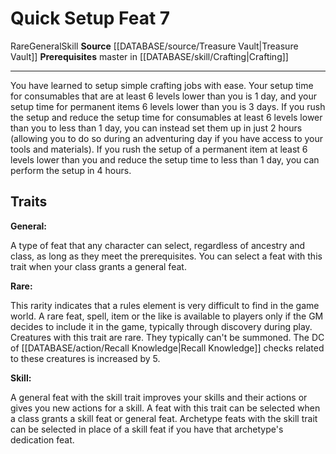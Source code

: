 ﻿---
feat: Quick Setup
id: '4085'
level: '7'
name: Quick Setup
prerequisite: Master in [[DATABASE/skill/Crafting|Crafting]]
rarity: Rare
source: '[[DATABASE/source/Treasure Vault|Treasure Vault]]'
subcategory: crafting
trait:
- '[[DATABASE/trait/General|General]]'
- '[[DATABASE/trait/Rare|Rare]]'
- '[[DATABASE/trait/Skill|Skill]]'
type: Feat

---
# Quick Setup <span class="item-type">Feat 7</span>

<span class="trait-rare item-trait">Rare</span><span class="item-trait">General</span><span class="item-trait">Skill</span>
**Source** [[DATABASE/source/Treasure Vault|Treasure Vault]] 
**Prerequisites** master in [[DATABASE/skill/Crafting|Crafting]]

---
You have learned to setup simple crafting jobs with ease. Your setup time for consumables that are at least 6 levels lower than you is 1 day, and your setup time for permanent items 6 levels lower than you is 3 days.
 If you rush the setup and reduce the setup time for consumables at least 6 levels lower than you to less than 1 day, you can instead set them up in just 2 hours (allowing you to do so during an adventuring day if you have access to your tools and materials). If you rush the setup of a permanent item at least 6 levels lower than you and reduce the setup time to less than 1 day, you can perform the setup in 4 hours.

## Traits

**General:**

A type of feat that any character can select, regardless of ancestry and class, as long as they meet the prerequisites. You can select a feat with this trait when your class grants a general feat.

**Rare:**

This rarity indicates that a rules element is very difficult to find in the game world. A rare feat, spell, item or the like is available to players only if the GM decides to include it in the game, typically through discovery during play. Creatures with this trait are rare. They typically can't be summoned. The DC of [[DATABASE/action/Recall Knowledge|Recall Knowledge]] checks related to these creatures is increased by 5.

**Skill:**

A general feat with the skill trait improves your skills and their actions or gives you new actions for a skill. A feat with this trait can be selected when a class grants a skill feat or general feat. Archetype feats with the skill trait can be selected in place of a skill feat if you have that archetype's dedication feat.
